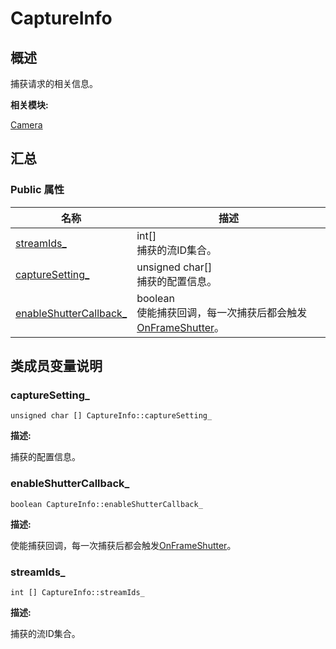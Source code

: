 # CaptureInfo


## 概述

捕获请求的相关信息。

**相关模块:**

[Camera](_camera.md)


## 汇总


### Public 属性

  | 名称 | 描述 | 
| -------- | -------- |
| [streamIds_](#streamids_) | int[]<br/>捕获的流ID集合。 | 
| [captureSetting_](#capturesetting_) | unsigned&nbsp;char[]<br/>捕获的配置信息。 | 
| [enableShutterCallback_](#enableshuttercallback_) | boolean<br/>使能捕获回调，每一次捕获后都会触发[OnFrameShutter](interface_i_stream_operator_callback.md#onframeshutter)。 | 


## 类成员变量说明


### captureSetting_

  
```
unsigned char [] CaptureInfo::captureSetting_
```

**描述:**

捕获的配置信息。


### enableShutterCallback_

  
```
boolean CaptureInfo::enableShutterCallback_
```

**描述:**

使能捕获回调，每一次捕获后都会触发[OnFrameShutter](interface_i_stream_operator_callback.md#onframeshutter)。


### streamIds_

  
```
int [] CaptureInfo::streamIds_
```

**描述:**

捕获的流ID集合。
